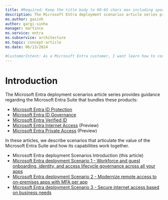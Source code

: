 ```yaml
---
title: #Required; Keep the title body to 60-65 chars max including spaces and brand
description: The Microsoft Entra deployment scenarios article series provides guidance regarding the Microsoft Entra Suite. 
ms.author: gasinh
author: gargi-sinha
manager: martinco
ms.service: entra
ms.subservice: architecture
ms.topic: concept-article
ms.date: 06/13/2024

#CustomerIntent: As a Microsoft Entra customer, I want learn how to configure the Microsoft Entra Suite products so that we can achieve best practices for them working together.
---
```

# Introduction

The Microsoft Entra deployment scenarios article series provides guidance regarding the Microsoft Entra Suite that bundles these products:

- [Microsoft Entra ID Protection](../id-protection/overview-identity-protection)
- [Microsoft Entra ID Governance](../id-governance/identity-governance-overview)
- [Microsoft Entra Verified ID](../verified-id/decentralized-identifier-overview)
- [Microsoft Entra Internet Access](../global-secure-access/concept-internet-access) (Preview)
- [Microsoft Entra Private Access](../global-secure-access/concept-private-access) (Preview)

In these articles, we describe scenarios that articulate the value of the Microsoft Entra Suite and how its capabilities work together.

- Microsoft Entra deployment Scenarios Introduction (this article)
- [Microsoft Entra deployment Scenario 1 - Workforce and guest onboarding, identity, and access lifecycle governance across all your apps](deployment-scenario-workforce-guest.md)
- [Microsoft Entra deployment Scenario 2 - Modernize remote access to on-premises apps with MFA per app](deployment-scenario-remote-access.md)
- [Microsoft Entra deployment Scenario 3 - Secure internet access based on business needs](deployment-scenario-internet-access.md)
